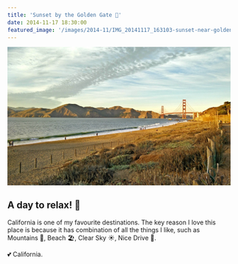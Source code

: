 ```yaml
---
title: 'Sunset by the Golden Gate 🌉'
date: 2014-11-17 18:30:00
featured_image: '/images/2014-11/IMG_20141117_163103-sunset-near-golden-gate-bridge-1600x1000.jpg'
---
```


![](/images/2014-11/IMG_20141117_163103-sunset-near-golden-gate-bridge-1600x1000.jpg)

## A day to relax! 🍹
California is one of my favourite destinations. The key reason I love this place is because it has combination of all the
things I like, such as Mountains 🗻, Beach 🏖, Clear Sky ☀️, Nice Drive 🚗. 


💕 California.
